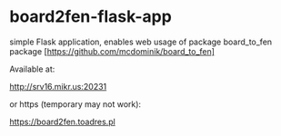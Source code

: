 # board2fen-flask-app


simple Flask application, enables web usage of package board_to_fen package [https://github.com/mcdominik/board_to_fen]

Available at: 

http://srv16.mikr.us:20231

or https (temporary may not work):

https://board2fen.toadres.pl
